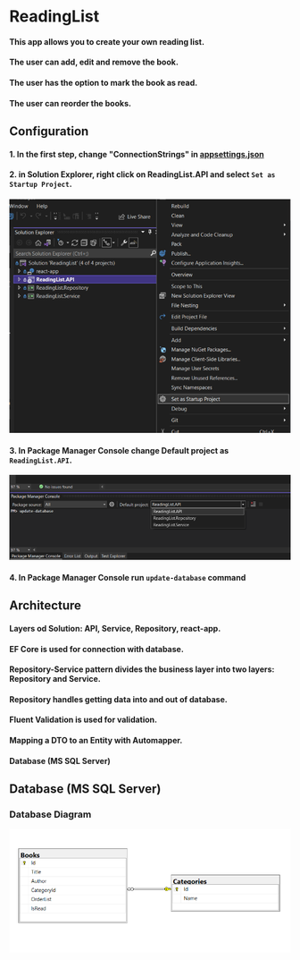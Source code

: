 # ReadingList

#### This app allows you to create your own reading list. 
#### The user can add, edit and remove the book.
#### The user has the option to mark the book as read.
#### The user can reorder the books.

## Configuration
#### 1. In the first step, change "ConnectionStrings" in [appsettings.json](https://github.com/jarekblady/ReadingList/blob/master/ReadingList.API/appsettings.json)
#### 2. in Solution Explorer, right click on ReadingList.API and select `Set as Startup Project`.
![Startup Project](https://github.com/jarekblady/ReadingList/blob/master/StartupProject.PNG)
#### 3. In Package Manager Console change Default project as `ReadingList.API`.
![Package Manager Console](https://github.com/jarekblady/ReadingList/blob/master/PackageManagerConsole.PNG)
#### 4. In Package Manager Console run `update-database` command

## Architecture

#### Layers od Solution: API, Service, Repository, react-app. 
#### EF Core is used for connection with database.
#### Repository-Service pattern divides the business layer into two layers: Repository and Service.
#### Repository handles getting data into and out of database.
#### Fluent Validation is used for validation.
#### Mapping a DTO to an Entity with Automapper.
#### Database (MS SQL Server)

## Database (MS SQL Server)
### Database Diagram
![Database Diagram](https://github.com/jarekblady/ReadingList/blob/master/DatabaseDiagram.PNG)